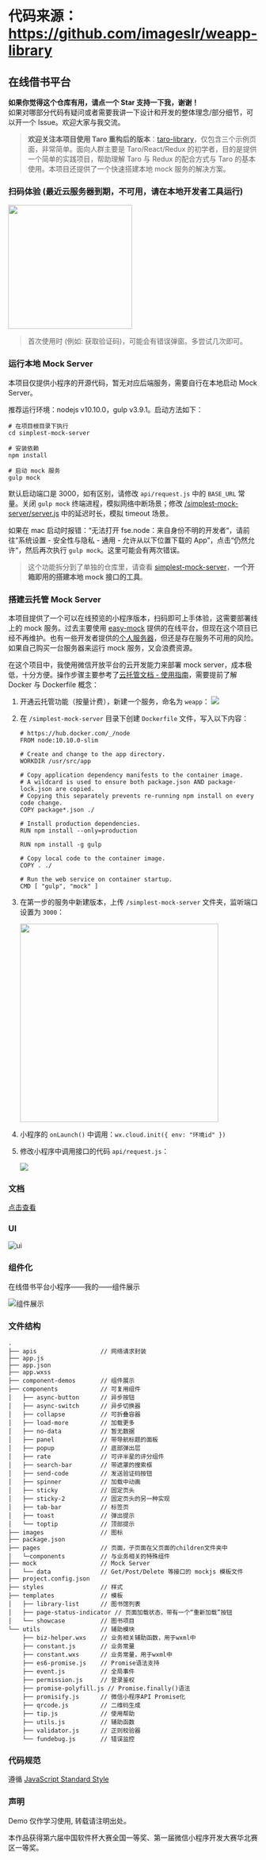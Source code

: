 # 代码来源：https://github.com/imageslr/weapp-library
## 在线借书平台

**如果你觉得这个仓库有用，请点一个 Star 支持一下我，谢谢！**  
如果对哪部分代码有疑问或者需要我讲一下设计和开发的整体理念/部分细节，可以开一个 Issue。欢迎大家与我交流。

> **欢迎关注本项目使用 Taro 重构后的版本**：[taro-library](https://github.com/imageslr/taro-library)，仅包含三个示例页面，非常简单。面向人群主要是 Taro/React/Redux 的初学者，目的是提供一个简单的实践项目，帮助理解 Taro 与 Redux 的配合方式与 Taro 的基本使用。本项目还提供了一个快速搭建本地 mock 服务的解决方案。


### 扫码体验 (最近云服务器到期，不可用，请在本地开发者工具运行)
<img src="https://imageslr.github.io/weapp-library/assets/img/weapp_code.f16279a1.png" width=250 />

> 首次使用时 (例如: 获取验证码)，可能会有错误弹窗。多尝试几次即可。

<div id="mock-server"></div>

### 运行本地 Mock Server
本项目仅提供小程序的开源代码，暂无对应后端服务，需要自行在本地启动 Mock Server。

推荐运行环境：nodejs v10.10.0，gulp v3.9.1。启动方法如下：

```
# 在项目根目录下执行
cd simplest-mock-server

# 安装依赖
npm install

# 启动 mock 服务
gulp mock
```

默认启动端口是 3000，如有区别，请修改 `api/request.js` 中的 `BASE_URL` 常量。关闭 `gulp mock` 终端进程，模拟网络中断场景；修改 [/simplest-mock-server/server.js](https://github.com/imageslr/weapp-library/tree/master/simplest-mock-server/server.js) 中的延迟时长，模拟 timeout 场景。

如果在 mac 启动时报错：“无法打开 fse.node：来自身份不明的开发者“，请前往“系统设置 - 安全性与隐私 - 通用 - 允许从以下位置下载的 App”，点击“仍然允许“，然后再次执行 `gulp mock`。这里可能会有两次错误。

> 这个功能拆分到了单独的仓库里，请查看 [simplest-mock-server](https://github.com/imageslr/simplest-mock-server)，**一个开箱即用的搭建本地 mock 接口的工具**。

### 搭建云托管 Mock Server

本项目提供了一个可以在线预览的小程序版本，扫码即可上手体验，这需要部署线上的 mock 服务。过去主要使用 [easy-mock](https://github.com/easy-mock/easy-mock) 提供的在线平台，但现在这个项目已经不再维护。也有一些开发者提供的[个人服务器](https://github.com/easy-mock/easy-mock/issues/443)，但还是存在服务不可用的风险。如果自己购买一台服务器来运行 mock 服务，又会浪费资源。

在这个项目中，我使用微信开放平台的云开发能力来部署 mock server，成本极低，十分方便。操作步骤主要参考了[云托管文档 - 使用指南](https://developers.weixin.qq.com/miniprogram/dev/wxcloud/guide/container/guidance.html)，需要提前了解 Docker 与 Dockerfile 概念：

1. 开通云托管功能（按量计费），新建一个服务，命名为 `weapp`：
    <img src="assets/04-26-19-51-00.png" >

2. 在 `/simplest-mock-server` 目录下创建 `Dockerfile` 文件，写入以下内容：

    ```
    # https://hub.docker.com/_/node
    FROM node:10.10.0-slim

    # Create and change to the app directory.
    WORKDIR /usr/src/app

    # Copy application dependency manifests to the container image.
    # A wildcard is used to ensure both package.json AND package-lock.json are copied.
    # Copying this separately prevents re-running npm install on every code change.
    COPY package*.json ./

    # Install production dependencies.
    RUN npm install --only=production

    RUN npm install -g gulp

    # Copy local code to the container image.
    COPY . ./

    # Run the web service on container startup.
    CMD [ "gulp", "mock" ]
    ```

3. 在第一步的服务中新建版本，上传 `/simplest-mock-server` 文件夹，监听端口设置为 `3000`：
    
    <img width="400px" src="assets/04-26-19-53-08.png">

4. 小程序的 `onLaunch()` 中调用：`wx.cloud.init({ env: "环境id" })`

5. 修改小程序中调用接口的代码 `api/request.js`：
    
    <img src="assets/04-26-20-59-19.png" >

### 文档
[点击查看](https://imageslr.github.io/weapp-library)

### UI
![ui](./assets/ui.png)

### 组件化
在线借书平台小程序——我的——组件展示

![组件展示](./assets/component.png)

### 文件结构

```
.
├── apis                  // 网络请求封装
├── app.js
├── app.json
├── app.wxss
├── component-demos       // 组件展示
├── components            // 可复用组件
│   ├── async-button      // 异步按钮
│   ├── async-switch      // 异步切换器
│   ├── collapse          // 可折叠容器
│   ├── load-more         // 加载更多
│   ├── no-data           // 暂无数据
│   ├── panel             // 带导航标题的面板
│   ├── popup             // 底部弹出层
│   ├── rate              // 可评半星的评分组件
│   ├── search-bar        // 带遮罩的搜索框
│   ├── send-code         // 发送验证码按钮
│   ├── spinner           // 加载中动画
│   ├── sticky            // 固定页头
│   ├── sticky-2          // 固定页头的另一种实现
│   ├── tab-bar           // 标签页
│   ├── toast             // 弹出提示
│   └── toptip            // 顶部提示
├── images                // 图标
├── package.json
├── pages                 // 页面，子页面在父页面的children文件夹中
│   └─components          // 与业务相关的特殊组件
├── mock                  // Mock Server
│   └── data              // Get/Post/Delete 等接口的 mockjs 模板文件
├── project.config.json
├── styles                // 样式
├── templates             // 模板
│   ├── library-list      // 图书馆列表
│   ├── page-status-indicator // 页面加载状态，带有一个“重新加载”按钮
│   └── showcase          // 图书项目
└── utils                 // 辅助模块
    ├── biz-helper.wxs    // 业务相关辅助函数，用于wxml中
    ├── constant.js       // 业务常量
    ├── constant.wxs      // 业务常量，用于wxml中
    ├── es6-promise.js    // Promise语法支持
    ├── event.js          // 全局事件
    ├── permission.js     // 登录鉴权
    ├── promise-polyfill.js // Promise.finally()语法
    ├── promisify.js      // 微信小程序API Promise化
    ├── qrcode.js         // 二维码生成
    ├── tip.js            // 使用帮助
    ├── utils.js          // 辅助函数
    ├── validator.js      // 正则校验器
    └── fundebug.js       // 错误监控
```

### 代码规范
遵循 [JavaScript Standard Style](https://standardjs.com/readme-zhcn.html)

### 声明
Demo 仅作学习使用, 转载请注明出处。

本作品获得第六届中国软件杯大赛全国一等奖、第一届微信小程序开发大赛华北赛区一等奖。
